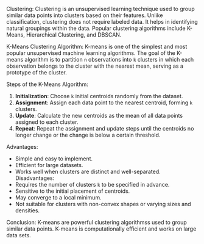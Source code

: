 Clustering:
Clustering is an unsupervised learning technique used to group similar data points into clusters based on their features. Unlike classification, clustering does not require labeled data. It helps in identifying natural groupings within the data. Popular clustering algorithms include K-Means, Hierarchical Clustering, and DBSCAN.

K-Means Clustering Algorithm:
K-means is one of the simplest and most popular unsupervised machine learning algorithms. The goal of the K-means algorithm is to partition `n` observations into `k` clusters in which each observation belongs to the cluster with the nearest mean, serving as a prototype of the cluster.

Steps of the K-Means Algorithm:
1. **Initialization**: Choose `k` initial centroids randomly from the dataset.
2. **Assignment**: Assign each data point to the nearest centroid, forming `k` clusters.
3. **Update**: Calculate the new centroids as the mean of all data points assigned to each cluster.
4. **Repeat**: Repeat the assignment and update steps until the centroids no longer change or the change is below a certain threshold.

Advantages:
- Simple and easy to implement.
- Efficient for large datasets.
- Works well when clusters are distinct and well-separated.
Disadvantages:
- Requires the number of clusters `k` to be specified in advance.
- Sensitive to the initial placement of centroids.
- May converge to a local minimum.
- Not suitable for clusters with non-convex shapes or varying sizes and densities.

Conclusion:
K-means are powerful clustering algorithmss used to group similar data points. K-means is computationally efficient and works on large data sets.
